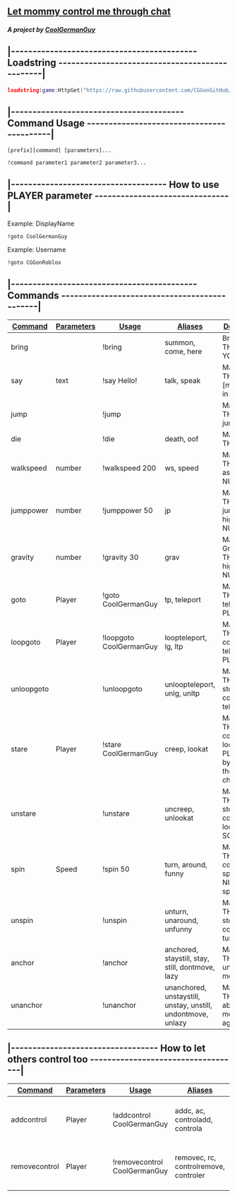 ## <u>Let mommy control me through chat</u>

##### A project by [CoolGermanGuy](https://www.roblox.com/users/1136054560/profile)

## |------------------------------------------- Loadstring -----------------------------------------------|

```lua
loadstring(game:HttpGet("https://raw.githubusercontent.com/CGGonGitHub/Roblox/main/CONTROL%20/Let%20mommy%20control%20me%20through%20chat.lua"))()
```

## |---------------------------------------- Command Usage ------------------------------------------|

```
[prefix][command] [parameters]...
```

```
!command parameter1 parameter2 parameter3...
```

## |------------------------------------ How to use PLAYER parameter -------------------------------|

Example: DisplayName

```
!goto CoolGermanGuy
```

Example: Username

```
!goto CGGonRoblox
```

## |------------------------------------------- Commands ---------------------------------------------|

| <u>**Command**</u> | <u>**Parameters**</u> | <u>**Usage**</u> | <u>**Aliases**</u> | <u>**Definition**</u> |
| --- | --- | --- | --- | --- |
| bring |     | !bring | summon, come, here | Brings THEM to YOU |
| say | text | !say Hello! | talk, speak | Makes THEM say [message] in chat |
| jump |     | !jump |     | Makes THEM jump once |
| die |     | !die | death, oof | Makes THEM die |
| walkspeed | number | !walkspeed 200 | ws, speed | Makes THEM run as fast as NUMBER |
| jumppower | number | !jumppower 50 | jp  | Makes THEM jump as high as NUMBER |
| gravity | number | !gravity 30 | grav | Makes the Gravity for THEM as high as NUMBER |
| goto | Player | !goto CoolGermanGuy | tp, teleport | Makes THEM teleport to PLAYER |
| loopgoto | Player | !loopgoto CoolGermanGuy | loopteleport, lg, ltp | Makes THEM constantly teleport to PLAYER |
| unloopgoto |     | !unloopgoto | unloopteleport, unlg, unltp | Makes THEM stop constantly teleporting |
| stare | Player | !stare CoolGermanGuy | creep, lookat | Makes THEM constantly look at PLAYER by rotating their character |
| unstare |     | !unstare | uncreep, unlookat | Makes THEM stop constantly looking at SOMEONE |
| spin | Speed | !spin 50 | turn, around, funny | Makes THEM constantly spin with NUMBER speed |
| unspin |     | !unspin | unturn, unaround, unfunny | Makes THEM stop constantly turning |
| anchor |     | !anchor | anchored, staystill, stay, still, dontmove, lazy | Makes THEM unable to move |
| unanchor |     | !unanchor | unanchored, unstaystill, unstay, unstill, undontmove, unlazy | Makes THEM able to move again |

## |---------------------------------- How to let others control too -----------------------------------|

| <u>**Command**</u> | <u>**Parameters**</u> | <u>**Usage**</u> | <u>**Aliases**</u> | <u>**Definition**</u> |
| --- | --- | --- | --- | --- |
| addcontrol | Player | !addcontrol CoolGermanGuy | addc, ac, controladd, controla | Makes PLAYER able to control THEM |
| removecontrol | Player | !removecontrol CoolGermanGuy | removec, rc, controlremove, controler | Makes PLAYER unable to control THEM |
